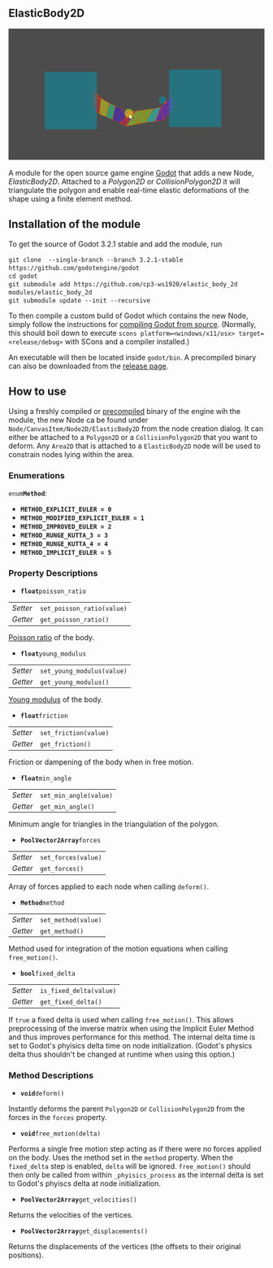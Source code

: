 ## ElasticBody2D

![](https://github.com/cp3-ws1920/elastic_body_2d/raw/master/preview.gif)

A module for the open source game engine [Godot](https://github.com/godotengine/godot) that adds a new Node, *ElasticBody2D*. Attached to a *Polygon2D* or *CollisionPolygon2D* it will triangulate the polygon and enable real-time elastic deformations of the shape using a finite element method.

## Installation of the module
To get the source of Godot 3.2.1 stable and add the module, run

```
git clone  --single-branch --branch 3.2.1-stable https://github.com/godotengine/godot
cd godot
git submodule add https://github.com/cp3-ws1920/elastic_body_2d modules/elastic_body_2d
git submodule update --init --recursive
```

To then compile a custom build of Godot which contains the new Node, simply follow the instructions for [compiling Godot from source](http://docs.godotengine.org/en/3.2/development/compiling/). (Normally, this should boil down to execute `scons platform=<windows/x11/osx> target=<release/debug>` with SCons and a compiler installed.)

An executable will then be located inside `godot/bin`. A precompiled binary can also be downloaded from the [release page](https://github.com/cp3-ws1920/elastic_body_2d/releases).

## How to use

Using a freshly compiled or [precompiled](https://github.com/cp3-ws1920/elastic_body_2d/releases) binary of the engine wih the module, the new Node ca be found under `Node/CanvasItem/Node2D/ElasticBody2D` from the node creation dialog. It can either be attached to a `Polygon2D` or a `CollisionPolygon2D` that you want to deform. Any `Area2D` that is attached to a `ElasticBody2D` node will be used to constrain nodes lying within the area.

### Enumerations

`enum`**`Method`**:

* **`METHOD_EXPLICIT_EULER = 0`**
* **`METHOD_MODIFIED_EXPLICIT_EULER = 1`**
* **`METHOD_IMPROVED_EULER = 2`**
* **`METHOD_RUNGE_KUTTA_3 = 3`**
* **`METHOD_RUNGE_KUTTA_4 = 4`**
* **`METHOD_IMPLICIT_EULER = 5`**

### Property Descriptions

* **`float`**`poisson_ratio`

|||
|----------|----------------------------|
| *Setter* | `set_poisson_ratio(value)` |
| *Getter* | `get_poisson_ratio()`      |

[Poisson ratio](https://en.wikipedia.org/wiki/Poisson%27s_ratio) of the body.


* **`float`**`young_modulus`

|||
|----------|----------------------------|
| *Setter* | `set_young_modulus(value)` |
| *Getter* | `get_young_modulus()`      |

[Young modulus](https://en.wikipedia.org/wiki/Young%27s_modulus) of the body.

* **`float`**`friction`

|||
|----------|----------------------------|
| *Setter* | `set_friction(value)` |
| *Getter* | `get_friction()`      |

Friction or dampening of the body when in free motion.

* **`float`**`min_angle`

|||
|----------|----------------------------|
| *Setter* | `set_min_angle(value)` |
| *Getter* | `get_min_angle()`      |

Minimum angle for triangles in the triangulation of the polygon.

* **`PoolVector2Array`**`forces`

|||
|----------|----------------------------|
| *Setter* | `set_forces(value)` |
| *Getter* | `get_forces()`      |

Array of forces applied to each node when calling `deform()`.

* **`Method`**`method`

|||
|----------|----------------------------|
| *Setter* | `set_method(value)` |
| *Getter* | `get_method()`      |

Method used for integration of the motion equations when calling `free_motion()`.

* **`bool`**`fixed_delta`

|||
|----------|----------------------------|
| *Setter* | `is_fixed_delta(value)` |
| *Getter* | `get_fixed_delta()`      |

If `true` a fixed delta is used when calling `free_motion()`. This allows preprocessing of the inverse matrix when using the Implicit Euler Method and thus improves performance for this method. The internal delta time is set to Godot's phyisics delta time on node initialization. (Godot's physics delta thus shouldn't be changed at runtime when using this option.)

### Method Descriptions

* **`void`**`deform()`

Instantly deforms the parent `Polygon2D` or `CollisionPolygon2D` from the forces in the `forces` property.

* **`void`**`free_motion(delta)`

Performs a single free motion step acting as if there were no forces applied on the body. Uses the method set in the `method` property. When the `fixed_delta` step is enabled, `delta` will be ignored. `free_motion()` should then only be called from within `_phyisics_process` as the internal delta is set to Godot's phyiscs delta at node initialization.

* **`PoolVector2Array`**`get_velocities()`

Returns the velocities of the vertices.

* **`PoolVector2Array`**`get_displacements()`

Returns the displacements of the vertices (the offsets to their original positions).
